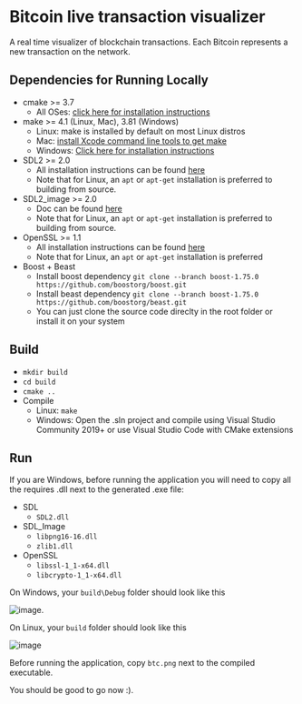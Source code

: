 # Bitcoin live transaction visualizer

A real time visualizer of blockchain transactions. Each Bitcoin represents a new transaction on the network.

## Dependencies for Running Locally

* cmake >= 3.7
  * All OSes: [click here for installation instructions](https://cmake.org/install/)
* make >= 4.1 (Linux, Mac), 3.81 (Windows)
  * Linux: make is installed by default on most Linux distros
  * Mac: [install Xcode command line tools to get make](https://developer.apple.com/xcode/features/)
  * Windows: [Click here for installation instructions](http://gnuwin32.sourceforge.net/packages/make.htm)
* SDL2 >= 2.0
  * All installation instructions can be found [here](https://wiki.libsdl.org/Installation)
  * Note that for Linux, an `apt` or `apt-get` installation is preferred to building from source.
* SDL2_image >= 2.0
  * Doc can be found [here](https://www.libsdl.org/projects/SDL_image/)
  * Note that for Linux, an `apt` or `apt-get` installation is preferred to building from source.
* OpenSSL >= 1.1
  * All installation instructions can be found [here](https://wiki.openssl.org/index.php/Compilation_and_Installation)
  * Note that for Linux, an `apt` or `apt-get` installation is preferred
* Boost + Beast
  * Install boost dependency `git clone --branch boost-1.75.0 https://github.com/boostorg/boost.git`
  * Install beast dependency `git clone --branch boost-1.75.0 https://github.com/boostorg/beast.git`
  * You can just clone the source code direclty in the root folder or install it on your system

## Build

* `mkdir build`
* `cd build`
* `cmake ..`
* Compile
  * Linux: `make`
  * Windows: Open the .sln project and compile using Visual Studio Community 2019+ or use Visual Studio Code with CMake extensions

## Run

If you are Windows, before running the application you will need to copy all the requires .dll next to the generated .exe file:

* SDL
  * `SDL2.dll`
* SDL_Image
  * `libpng16-16.dll`
  * `zlib1.dll`
* OpenSSL
  * `libssl-1_1-x64.dll`
  * `libcrypto-1_1-x64.dll`

On Windows, your `build\Debug` folder should look like this

![image](https://user-images.githubusercontent.com/9780671/111022182-92adad00-8414-11eb-9196-99b14cec4de6.png).

On Linux, your `build` folder should look like this

![image](https://user-images.githubusercontent.com/9780671/111022234-df918380-8414-11eb-9ae0-84eac748bd5d.png)


Before running the application, copy `btc.png` next to the compiled executable.

You should be good to go now :).
